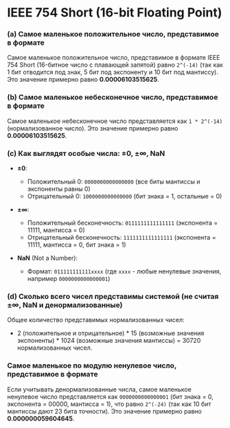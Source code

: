 
# IEEE 754 Short (16-bit Floating Point)

### (a) Самое маленькое положительное число, представимое в формате
Самое маленькое положительное число, представимое в формате IEEE 754 Short (16-битное число с плавающей запятой) равно `2^(-14)` (так как 1 бит отводится под знак, 5 бит под экспоненту и 10 бит под мантиссу). Это значение примерно равно **0.00006103515625**.

### (b) Самое маленькое небесконечное число, представимое в формате
Самое маленькое небесконечное число представляется как `1 * 2^(-14)` (нормализованное число). Это значение примерно равно **0.00006103515625**.

### (c) Как выглядят особые числа: ±0, ±∞, NaN
- **±0**: 
  - Положительный 0: `0000000000000000` (все биты мантиссы и экспоненты равны 0)
  - Отрицательный 0: `1000000000000000` (бит знака = 1, остальные = 0)

- **±∞**:
  - Положительный бесконечность: `0111111111111111` (экспонента = 11111, мантисса = 0)
  - Отрицательный бесконечность: `1111111111111111` (экспонента = 11111, мантисса = 0, бит знака = 1)

- **NaN** (Not a Number):
  - Формат: `011111111111xxxx` (где `xxxx` - любые ненулевые значения, например `0000000000000001`)

### (d) Сколько всего чисел представимы системой (не считая ±∞, NaN и денормализованные)
Общее количество представимых нормализованных чисел: 
- 2 (положительное и отрицательное) * 15 (возможные значения экспоненты) * 1024 (возможные значения мантиссы) = 30720 нормализованных чисел.

### Самое маленькое по модулю ненулевое число, представимое в формате
Если учитывать денормализованные числа, самое маленькое ненулевое число представляется как `0000000000000001` (бит знака = 0, экспонента = 00000, мантисса = 1), что равно `2^(-24)` (так как 10 бит мантиссы дают 23 бита точности). Это значение примерно равно **0.000000059604645**.
